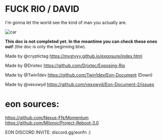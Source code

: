 # FUCK RIO / DAVID
I'm gonna let the world see the kind of man you actually are.

![car](https://github.com/user-attachments/assets/b6e01a28-5a83-4c9b-8342-285427be0d2d)


**This doc is not completed yet. In the meantime you can check these ones out!** (the doc is only the beginning btw).

Made by @cryptictag
https://mystyyy.github.io/exposure/index.html

Made by @Drixtec 
https://github.com/Drixtec/Exposing-Rio

Made by @Twin1dev
https://github.com/Twin1dev/Eon-Document (Down)

Made by @vexxwyd
https://github.com/vexxwyd/Eon-Document-2/issues

# eon sources:

https://github.com/Nexus-FN/Momentum
https://github.com/Milxnor/Project-Reboot-3.0

EON DISCORD INVITE: 
discord.gg/eonfn  :)
